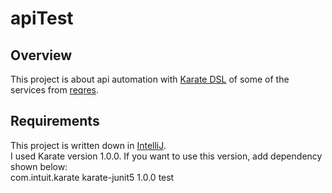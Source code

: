 # apiTest

## Overview

This project is about api automation with [Karate DSL](https://github.com/karatelabs/karate) of some of the services from [reqres](https://reqres.in/).<br/>

## Requirements

This project is written down in [IntelliJ](https://www.jetbrains.com/idea/).<br/>
I used Karate version 1.0.0. If you want to use this version, add dependency shown below:<br/>
*<dependency>*
    <groupId>com.intuit.karate</groupId>
    <artifactId>karate-junit5</artifactId>
    <version>1.0.0</version>
    <scope>test</scope>
</dependency>
